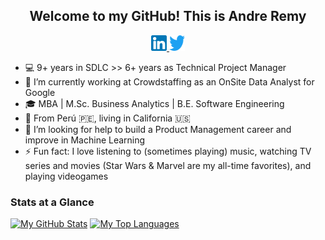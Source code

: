 <h2 align="center">
    Welcome to my GitHub! This is Andre Remy
</h2>

<p align="center">
    <a href="https://linkedin.com/in/andremy" target="_blank" rel="noopener noreferrer">
        <img src="./images/linkedin.png" width=25px height=25px>
    </a>
    <a href="https://twitter.com/AndRemy88" target="_blank" rel="noopener noreferrer">
        <img src="./images/twitter.png" width=25px height=25px>
    </a>
</p>

- :computer: 9+ years in SDLC >> 6+ years as Technical Project Manager
- :telescope: I’m currently working at Crowdstaffing as an OnSite Data Analyst for Google
- :mortar_board: MBA | M.Sc. Business Analytics | B.E. Software Engineering
- :round_pushpin: From Perú 🇵🇪, living in California :us:
- 🤔 I’m looking for help to build a Product Management career and improve in Machine Learning
- :zap: Fun fact: I love listening to (sometimes playing) music, watching TV series and movies (Star Wars & Marvel are my all-time favorites), and playing videogames

### Stats at a Glance
[![My GitHub Stats](https://github-readme-stats.vercel.app/api?username=AndRemy)](https://github.com/anuraghazra/github-readme-stats)
[![My Top Languages](https://github-readme-stats.vercel.app/api/top-langs/?username=AndRemy&layout=compact)](https://github.com/anuraghazra/github-readme-stats)


<!--
**AndRemy/AndRemy** is a ✨ _special_ ✨ repository because its `README.md` (this file) appears on your GitHub profile.

Here are some ideas to get you started:

- 🌱 I’m currently learning ...
- 👯 I’m looking to collaborate on ...
- 💬 Ask me about ...
- 📫 How to reach me: ...
- 😄 Pronouns: ...
-->
